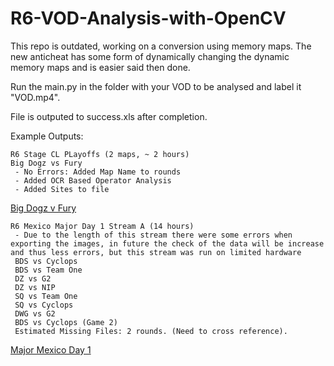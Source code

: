 # R6-VOD-Analysis-with-OpenCV
This repo is outdated, working on a conversion using memory maps. The new anticheat has some form of dynamically changing the dynamic memory maps and is easier said then done.

Run the main.py in the folder with your VOD to be analysed and label it "VOD.mp4".

File is outputed to success.xls after completion.

Example Outputs:

    R6 Stage CL PLayoffs (2 maps, ~ 2 hours) 
    Big Dogz vs Fury
     - No Errors: Added Map Name to rounds
     - Added OCR Based Operator Analysis
     - Added Sites to file
  [Big Dogz v Fury](https://cdn.discordapp.com/attachments/878643247063367690/880354170035650560/success.xls?ex=65cdbe36&is=65bb4936&hm=461477d2f6eb2158a26094554cc1013ec7993ec3dabd7d6dc1a6e802b440b492&)

    R6 Mexico Major Day 1 Stream A (14 hours)
     - Due to the length of this stream there were some errors when exporting the images, in future the check of the data will be increase and thus less errors, but this stream was run on limited hardware
     BDS vs Cyclops
     BDS vs Team One
     DZ vs G2
     DZ vs NIP
     SQ vs Team One
     SQ vs Cyclops
     DWG vs G2
     BDS vs Cyclops (Game 2)
     Estimated Missing Files: 2 rounds. (Need to cross reference).
  [Major Mexico Day 1](https://cdn.discordapp.com/attachments/878643247063367690/878648458750332968/success.xls?ex=65d0c425&is=65be4f25&hm=bba889308fce12f2847c79d72c0cfbd7c58bccf20d878430a33948b040178682&)
